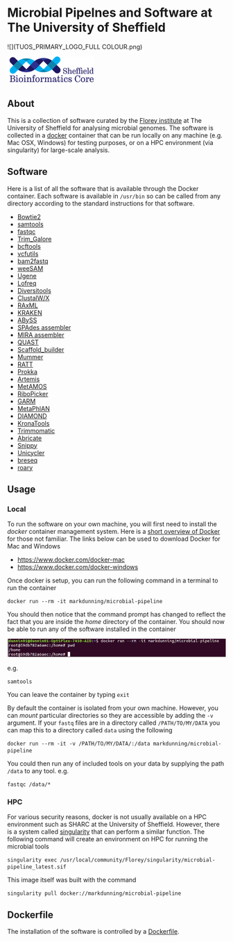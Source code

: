 # Microbial Pipelnes and Software at The University of Sheffield

![](TUOS_PRIMARY_LOGO_FULL COLOUR.png)

![](logo-sm.png)

## About

This is a collection of software curated by the [Florey institute](http://www.floreyinstitute.com/) at The University of Sheffield for analysing microbial genomes. The software is collected in a [docker](https://www.docker.com/) container that can be run locally on any machine (e.g. Mac OSX, Windows) for testing purposes, or on a HPC environment (via singularity) for large-scale analysis.

## Software

Here is a list of all the software that is available through the Docker container. Each software is available in `/usr/bin` so can be called from any directory according to the standard instructions for that software.

- [Bowtie2](http://bowtie-bio.sourceforge.net/bowtie2/)
- [samtools](http://samtools.sourceforge.net/)
- [fastqc](https://www.bioinformatics.babraham.ac.uk/projects/fastqc/)
- [Trim_Galore](https://github.com/FelixKrueger/TrimGalore)
- [bcftools](https://samtools.github.io/bcftools/bcftools.html)
- [vcfutils](https://github.com/lh3/samtools/blob/master/bcftools/vcfutils.pl)
- [bam2fastq](https://github.com/jts/bam2fastq)
- [weeSAM](http://bioinformatics.cvr.ac.uk/blog/weesam-version-1-5/)
- [Ugene](http://ugene.net/)
- [Lofreq](http://csb5.github.io/lofreq/)
- [Diversitools](http://josephhughes.github.io/DiversiTools/)
- [ClustalW/X](http://www.clustal.org/clustal2/)
- [RAxML](https://directory.fsf.org/wiki/RAxML)
- [KRAKEN](https://ccb.jhu.edu/software/kraken/)
- [ABySS](https://www.bcgsc.ca/platform/bioinfo/software/abyss/releases/2.1.0)
- [SPAdes assembler](http://cab.spbu.ru/software/spades/)
- [MIRA assembler](http://sourceforge.net/projects/mira-assembler/)
- [QUAST](http://sourceforge.net/projects/quast)
- [Scaffold_builder](http://github.com/metageni/Scaffold_builder)
- [Mummer](https://github.com/mummer4/mummer)
- [RATT](http://ratt.sourceforge.net)
- [Prokka](http://www.vicbioinformatics.com/software.prokka.shtml)
- [Artemis](https://www.sanger.ac.uk/resources/software/artemis/#download)
- [MetAMOS](https://github,com/marbl/metAMOS)
- [RiboPicker](http://ribopicker.sourceforge.net/)
- [GARM](https://sourceforge.net/projects/garm-meta-assem/)
- [MetaPhlAN](http://huttenhower.sph.harvard.edu/metaphlan)
- [DIAMOND](https://github.com/bbuchfink/diamond)
- [KronaTools](https://github.com/marbl/Krona/wiki/KronaTools)
- [Trimmomatic](http://www.usadellab.org/cms/?page=trimmomatic)
- [Abricate](https://github.com/tseemann/abricate)
- [Snippy](https://github.com/tseemann/snippy)
- [Unicycler](https://github.com/rrwick/Unicycler)
- [breseq](http://barricklab.org/breseq)
- [roary](https://sanger-pathogens.github.io/Roary/)

## Usage

### Local

To run the software on your own machine, you will first need to install the *docker* container management system. Here is a [short overview of Docker](https://markdunning.github.io/docker-overview/) for those not familiar. The links below can be used to download Docker for Mac and Windows

- https://www.docker.com/docker-mac
- https://www.docker.com/docker-windows

Once docker is setup, you can run the following command in a terminal to run the container

```
docker run --rm -it markdunning/microbial-pipeline
```

You should then notice that the command prompt has changed to reflect the fact that you are inside the *home* directory of the container. You should now be able to run any of the software installed in the container 

![](docker_first_run.png)

e.g.

```
samtools
```

You can leave the container by typing ```exit```

By default the container is isolated from your own machine. However, you can *mount* particular directories so they are accessible by adding the `-v` argument. If your `fastq` files are in a directory called `/PATH/TO/MY/DATA` you can map this to a directory called `data` using the following

```
docker run --rm -it -v /PATH/TO/MY/DATA/:/data markdunning/microbial-pipeline
```

You could then run any of included tools on your data by supplying the path `/data` to any tool. e.g.

```
fastqc /data/*
```
### HPC

For various security reasons, docker is not usually available on a HPC environment such as SHARC at the University of Sheffield. However, there is a system called [singularity](https://singularity.lbl.gov/) that can perform a similar function. The following command will create an environment on HPC for running the microbial tools


```
singularity exec /usr/local/community/Florey/singularity/microbial-pipeline_latest.sif
```

This image itself was built with the command

```
singularity pull docker://markdunning/microbial-pipeline
```

## Dockerfile

The installation of the software is controlled by a [Dockerfile](docker/Dockerfile). 
